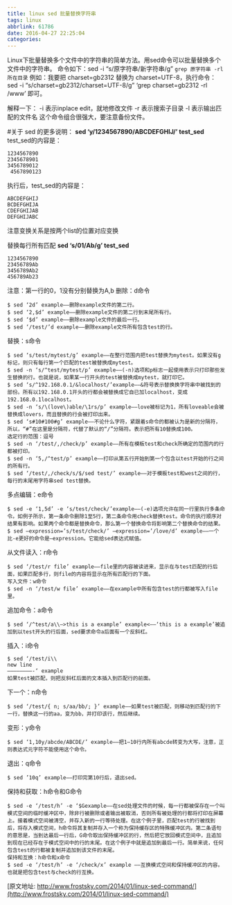 ```yaml
---
title: linux sed 批量替换字符串
tags: linux
abbrlink: 61786
date: 2016-04-27 22:25:04
categories:
---
```


Linux下批量替换多个文件中的字符串的简单方法。用sed命令可以批量替换多个文件中的字符串。
命令如下：sed -i “s/原字符串/新字符串/g” `grep 原字符串 -rl 所在目录`
例如：我要把 charset=gb2312 替换为 charset=UTF-8，执行命令：sed -i “s/charset=gb2312/charset=UTF-8/g” ‘grep charset=gb2312 -rl /www’ 即可。

解释一下：
    -i 表示inplace edit，就地修改文件
    -r 表示搜索子目录
    -l 表示输出匹配的文件名
    这个命令组合很强大，要注意备份文件。
<!--more-->

#关于 sed 的更多说明：
**sed ‘y/1234567890/ABCDEFGHIJ/’ test_sed**
    test_sed的内容是：
```
1234567890
2345678901
3456789012
 4567890123
```
执行后，test_sed的内容是：
```    
ABCDEFGHIJ
BCDEFGHIJA
CDEFGHIJAB
DEFGHIJABC
```
注意变换关系是按两个list的位置对应变换

替换每行所有匹配 **sed ‘s/01/Ab/g’ test_sed**
```
1234567890
23456789Ab
3456789Ab2
456789Ab23
```
注意：第一行的0，1没有分别替换为A,b
删除：d命令
```
$ sed ‘2d’ example—–删除example文件的第二行。
$ sed ‘2,$d’ example—–删除example文件的第二行到末尾所有行。
$ sed ‘$d’ example—–删除example文件的最后一行。
$ sed ‘/test/’d example—–删除example文件所有包含test的行。
```
替换：s命令
```
$ sed ‘s/test/mytest/g’ example—–在整行范围内把test替换为mytest。如果没有g标记，则只有每行第一个匹配的test被替换成mytest。
$ sed -n ‘s/^test/mytest/p’ example—–(-n)选项和p标志一起使用表示只打印那些发生替换的行。也就是说，如果某一行开头的test被替换成mytest，就打印它。
$ sed ‘s/^192.168.0.1/&localhost/’example—–&符号表示替换换字符串中被找到的部份。所有以192.168.0.1开头的行都会被替换成它自已加localhost，变成192.168.0.1localhost。
$ sed -n ‘s/\(love\)able/\1rs/p’ example—–love被标记为1，所有loveable会被替换成lovers，而且替换的行会被打印出来。
$ sed ‘s#10#100#g’ example—–不论什么字符，紧跟着s命令的都被认为是新的分隔符，所以，“#”在这里是分隔符，代替了默认的“/”分隔符。表示把所有10替换成100。
选定行的范围：逗号
$ sed -n ‘/test/,/check/p’ example—–所有在模板test和check所确定的范围内的行都被打印。
$ sed -n ‘5,/^test/p’ example—–打印从第五行开始到第一个包含以test开始的行之间的所有行。
$ sed ‘/test/,/check/s/$/sed test/’ example—–对于模板test和west之间的行，每行的末尾用字符串sed test替换。
```

多点编辑：e命令
```
$ sed -e ‘1,5d’ -e ‘s/test/check/’example—–(-e)选项允许在同一行里执行多条命令。如例子所示，第一条命令删除1至5行，第二条命令用check替换test。命令的执行顺序对结果有影响。如果两个命令都是替换命令，那么第一个替换命令将影响第二个替换命令的结果。
$ sed –expression=’s/test/check/’ –expression=’/love/d’ example—–一个比-e更好的命令是–expression。它能给sed表达式赋值。
```

从文件读入：r命令
```
$ sed ‘/test/r file’ example—–file里的内容被读进来，显示在与test匹配的行后面，如果匹配多行，则file的内容将显示在所有匹配行的下面。
写入文件：w命令
$ sed -n ‘/test/w file’ example—–在example中所有包含test的行都被写入file里。
```
追加命令：a命令
```
$ sed ‘/^test/a\\—>this is a example’ example<—–‘this is a example’被追加到以test开头的行后面，sed要求命令a后面有一个反斜杠。
```
插入：i命令
```
$ sed ‘/test/i\\
new line
————————-‘ example
如果test被匹配，则把反斜杠后面的文本插入到匹配行的前面。
```

下一个：n命令
```
$ sed ‘/test/{ n; s/aa/bb/; }’ example—–如果test被匹配，则移动到匹配行的下一行，替换这一行的aa，变为bb，并打印该行，然后继续。
```

变形：y命令
```
$ sed ‘1,10y/abcde/ABCDE/’ example—–把1–10行内所有abcde转变为大写，注意，正则表达式元字符不能使用这个命令。
```

退出：q命令
```
$ sed ’10q’ example—–打印完第10行后，退出sed。
```

保持和获取：h命令和G命令
```
$ sed -e ‘/test/h’ -e ‘$Gexample—–在sed处理文件的时候，每一行都被保存在一个叫模式空间的临时缓冲区中，除非行被删除或者输出被取消，否则所有被处理的行都将打印在屏幕上。接着模式空间被清空，并存入新的一行等待处理。在这个例子里，匹配test的行被找到后，将存入模式空间，h命令将其复制并存入一个称为保持缓存区的特殊缓冲区内。第二条语句的意思是，当到达最后一行后，G命令取出保持缓冲区的行，然后把它放回模式空间中，且追加到现在已经存在于模式空间中的行的末尾。在这个例子中就是追加到最后一行。简单来说，任何包含test的行都被复制并追加到该文件的末尾。
保持和互换：h命令和x命令
$ sed -e ‘/test/h’ -e ‘/check/x’ example —–互换模式空间和保持缓冲区的内容。也就是把包含test与check的行互换。
```

[原文地址: http://www.frostsky.com/2014/01/linux-sed-command/](http://www.frostsky.com/2014/01/linux-sed-command/)